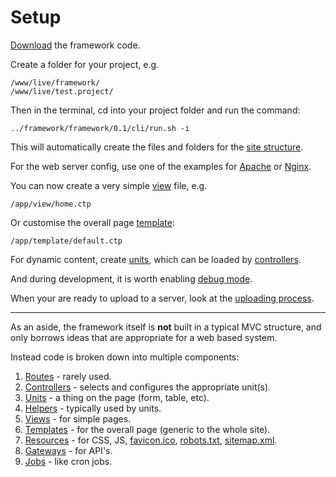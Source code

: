 
# Setup

[Download](https://github.com/craigfrancis/framework) the framework code.

Create a folder for your project, e.g.

	/www/live/framework/
	/www/live/test.project/

Then in the terminal, cd into your project folder and run the command:

	../framework/framework/0.1/cli/run.sh -i

This will automatically create the files and folders for the [site structure](../../doc/setup/structure.md).

For the web server config, use one of the examples for [Apache](../../doc/setup/server/apache.md) or [Nginx](../../doc/setup/server/nginx.md).

You can now create a very simple [view](../../doc/setup/views.md) file, e.g.

	/app/view/home.ctp

Or customise the overall page [template](../../doc/setup/templates.md):

	/app/template/default.ctp

For dynamic content, create [units](../../doc/setup/units.md), which can be loaded by [controllers](../../doc/setup/controllers.md).

And during development, it is worth enabling [debug mode](../doc/setup/debug.md).

When your are ready to upload to a server, look at the [uploading process](../../doc/system/uploading.md).

---

As an aside, the framework itself is **not** built in a typical MVC structure, and only borrows ideas that are appropriate for a web based system.

Instead code is broken down into multiple components:

1. [Routes](../doc/setup/routes.md) - rarely used.
2. [Controllers](../doc/setup/controllers.md) - selects and configures the appropriate unit(s).
3. [Units](../doc/setup/units.md) - a thing on the page (form, table, etc).
4. [Helpers](../doc/helpers.md) - typically used by units.
5. [Views](../doc/setup/views.md) - for simple pages.
6. [Templates](../doc/setup/templates.md) - for the overall page (generic to the whole site).
7. [Resources](../doc/setup/resources.md) - for CSS, JS, [favicon.ico](../../doc/setup/resources/favicon.md), [robots.txt](../../doc/setup/resources/robots.md), [sitemap.xml](../../doc/setup/resources/sitemap.md).
8. [Gateways](../doc/setup/gateways.md) - for API's.
9. [Jobs](../doc/setup/jobs.md) - like cron jobs.